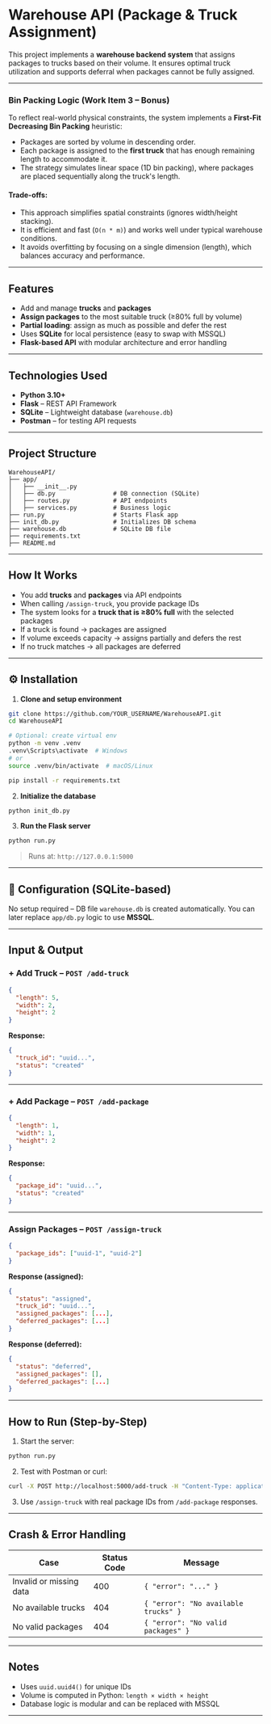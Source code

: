 #  Warehouse API (Package & Truck Assignment)

This project implements a **warehouse backend system** that assigns packages to trucks based on their volume. It ensures optimal truck utilization and supports deferral when packages cannot be fully assigned.

---
### Bin Packing Logic (Work Item 3 – Bonus)

To reflect real-world physical constraints, the system implements a **First-Fit Decreasing Bin Packing** heuristic:

- Packages are sorted by volume in descending order.
- Each package is assigned to the **first truck** that has enough remaining length to accommodate it.
- The strategy simulates linear space (1D bin packing), where packages are placed sequentially along the truck's length.

#### Trade-offs:
- This approach simplifies spatial constraints (ignores width/height stacking).
- It is efficient and fast (`O(n * m)`) and works well under typical warehouse conditions.
- It avoids overfitting by focusing on a single dimension (length), which balances accuracy and performance.
---

##  Features

- Add and manage **trucks** and **packages**
- **Assign packages** to the most suitable truck (≥80% full by volume)
- **Partial loading**: assign as much as possible and defer the rest
- Uses **SQLite** for local persistence (easy to swap with MSSQL)
- **Flask-based API** with modular architecture and error handling

---

##  Technologies Used

- **Python 3.10+**
- **Flask** – REST API Framework
- **SQLite** – Lightweight database (`warehouse.db`)
- **Postman** – for testing API requests

---

##  Project Structure

```
WarehouseAPI/
├── app/
│   ├── __init__.py
│   ├── db.py                # DB connection (SQLite)
│   ├── routes.py            # API endpoints
│   ├── services.py          # Business logic
├── run.py                   # Starts Flask app
├── init_db.py               # Initializes DB schema
├── warehouse.db             # SQLite DB file
├── requirements.txt
├── README.md
```

---

##  How It Works

- You add **trucks** and **packages** via API endpoints
- When calling `/assign-truck`, you provide package IDs
- The system looks for a **truck that is ≥80% full** with the selected packages
- If a truck is found → packages are assigned
- If volume exceeds capacity → assigns partially and defers the rest
- If no truck matches → all packages are deferred

---

## ⚙️ Installation

1. **Clone and setup environment**
```bash
git clone https://github.com/YOUR_USERNAME/WarehouseAPI.git
cd WarehouseAPI

# Optional: create virtual env
python -m venv .venv
.venv\Scripts\activate  # Windows
# or
source .venv/bin/activate  # macOS/Linux

pip install -r requirements.txt
```

2. **Initialize the database**
```bash
python init_db.py
```

3. **Run the Flask server**
```bash
python run.py
```

> Runs at: `http://127.0.0.1:5000`

---

## 🔧 Configuration (SQLite-based)

No setup required – DB file `warehouse.db` is created automatically. You can later replace `app/db.py` logic to use **MSSQL**.

---

##  Input & Output

### + Add Truck – `POST /add-truck`
```json
{
  "length": 5,
  "width": 2,
  "height": 2
}
```
**Response:**
```json
{
  "truck_id": "uuid...",
  "status": "created"
}
```

---

### + Add Package – `POST /add-package`
```json
{
  "length": 1,
  "width": 1,
  "height": 2
}
```
**Response:**
```json
{
  "package_id": "uuid...",
  "status": "created"
}
```

---

###  Assign Packages – `POST /assign-truck`
```json
{
  "package_ids": ["uuid-1", "uuid-2"]
}
```
**Response (assigned):**
```json
{
  "status": "assigned",
  "truck_id": "uuid...",
  "assigned_packages": [...],
  "deferred_packages": [...]
}
```

**Response (deferred):**
```json
{
  "status": "deferred",
  "assigned_packages": [],
  "deferred_packages": [...]
}
```

---

##  How to Run (Step-by-Step)

1. Start the server:
```bash
python run.py
```

2. Test with Postman or curl:
```bash
curl -X POST http://localhost:5000/add-truck -H "Content-Type: application/json" -d '{"length": 5, "width": 2, "height": 2}'
```

3. Use `/assign-truck` with real package IDs from `/add-package` responses.

---

## Crash & Error Handling

| Case                     | Status Code | Message                                |
|--------------------------|-------------|----------------------------------------|
| Invalid or missing data | 400         | `{ "error": "..." }`                   |
| No available trucks      | 404         | `{ "error": "No available trucks" }`   |
| No valid packages        | 404         | `{ "error": "No valid packages" }`     |

---

##  Notes

- Uses `uuid.uuid4()` for unique IDs
- Volume is computed in Python: `length × width × height`
- Database logic is modular and can be replaced with MSSQL

---
